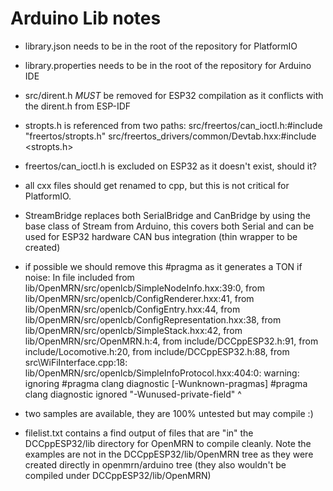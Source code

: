# Arduino Lib notes

- library.json needs to be in the root of the repository for PlatformIO
- library.properties needs to be in the root of the repository for Arduino IDE

- src/dirent.h *MUST* be removed for ESP32 compilation as it conflicts with the dirent.h from ESP-IDF

- stropts.h is referenced from two paths:
src/freertos/can_ioctl.h:#include "freertos/stropts.h"
src/freertos_drivers/common/Devtab.hxx:#include <stropts.h>

- freertos/can_ioctl.h is excluded on ESP32 as it doesn't exist, should it?

- all cxx files should get renamed to cpp, but this is not critical for PlatformIO.

- StreamBridge replaces both SerialBridge and CanBridge by using the base class of
Stream from Arduino, this covers both Serial and can be used for ESP32 hardware
CAN bus integration (thin wrapper to be created)

- if possible we should remove this #pragma as it generates a TON if noise:
In file included from lib/OpenMRN/src/openlcb/SimpleNodeInfo.hxx:39:0,
from lib/OpenMRN/src/openlcb/ConfigRenderer.hxx:41,
from lib/OpenMRN/src/openlcb/ConfigEntry.hxx:44,
from lib/OpenMRN/src/openlcb/ConfigRepresentation.hxx:38,
from lib/OpenMRN/src/openlcb/SimpleStack.hxx:42,
from lib/OpenMRN/src/OpenMRN.h:4,
from include/DCCppESP32.h:91,
from include/Locomotive.h:20,
from include/DCCppESP32.h:88,
from src\WiFiInterface.cpp:18:
lib/OpenMRN/src/openlcb/SimpleInfoProtocol.hxx:404:0: warning: ignoring #pragma clang diagnostic [-Wunknown-pragmas]
#pragma clang diagnostic ignored "-Wunused-private-field"
^

- two samples are available, they are 100% untested but may compile :)

- filelist.txt contains a find output of files that are "in" the DCCppESP32/lib directory for OpenMRN to compile cleanly. Note the examples are not in the DCCppESP32/lib/OpenMRN tree as they were created directly in openmrn/arduino tree (they also wouldn't be compiled under DCCppESP32/lib/OpenMRN)
